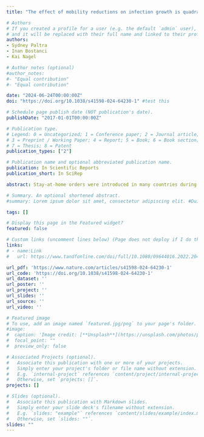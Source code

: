 ```yaml
---
title: "The effect of mobility reductions on infection growth is quadratic in many cases"

# Authors
# If you created a profile for a user (e.g. the default `admin` user), write the username (folder name) here 
# and it will be replaced with their full name and linked to their profile.
authors:
- Sydney Paltra
- Inan Bostanci
- Kai Nagel

# Author notes (optional)
#author_notes:
#- "Equal contribution"
#- "Equal contribution"

date: "2024-06-24T00:00:00Z"
doi: "https://doi.org/10.1038/s41598-024-64230-1" #test this

# Schedule page publish date (NOT publication's date).
publishDate: "2017-01-01T00:00:00Z"

# Publication type.
# Legend: 0 = Uncategorized; 1 = Conference paper; 2 = Journal article;
# 3 = Preprint / Working Paper; 4 = Report; 5 = Book; 6 = Book section;
# 7 = Thesis; 8 = Patent
publication_types: ["2"]

# Publication name and optional abbreviated publication name.
publication: In Scientific Reports
publication_short: In SciRep

abstract: Stay-at-home orders were introduced in many countries during the COVID-19 pandemic, limiting the time people spent outside their home and the attendance of gatherings. In this study, we argue from a theoretical model that in many cases the effect of such stay-at-home orders on incidence growth should be quadratic, and that this statement should also hold beyond COVID-19. That is, a reduction of the out-of-home duration to, say, 70% of its original value should reduce incidence growth and thus the effective R-value to $$70\% \cdot 70\% = 49\%$$ 70% · 70% = 49% of its original value. We then show that this hypothesis can be substantiated from data acquired during the COVID-19 pandemic by using a multiple regression model to fit a combination of the quadratic out-of-home duration and temperature to the COVID-19 growth multiplier. We finally demonstrate that many other models, when brought to the same scale, give similar reductions of the effective R-value, but that none of these models extend plausibly to an out-of-home duration of zero.

# Summary. An optional shortened abstract.
#summary: Lorem ipsum dolor sit amet, consectetur adipiscing elit. #Duis posuere tellus ac convallis placerat. Proin tincidunt magna sed #ex sollicitudin condimentum.

tags: []

# Display this page in the Featured widget?
featured: false

# Custom links (uncomment lines below) (Page does not deploy if I do this)
links:
# - name:Link
#   url: https://www.tandfonline.com/doi/full/10.1080/09644016.2022.2048556

url_pdf: 'https://www.nature.com/articles/s41598-024-64230-1'
url_code: 'https://doi.org/10.1038/s41598-024-64230-1'
url_dataset: ''
url_poster: ''
url_project: ''
url_slides: ''
url_source: ''
url_video: ''

# Featured image
# To use, add an image named `featured.jpg/png` to your page's folder. 
#image:
#  caption: 'Image credit: [**Unsplash**](https://unsplash.com/photos/pLCdAaMFLTE)'
#  focal_point: ""
#  preview_only: false

# Associated Projects (optional).
#   Associate this publication with one or more of your projects.
#   Simply enter your project's folder or file name without extension.
#   E.g. `internal-project` references `content/project/internal-project/index.md`.
#   Otherwise, set `projects: []`.
projects: []

# Slides (optional).
#   Associate this publication with Markdown slides.
#   Simply enter your slide deck's filename without extension.
#   E.g. `slides: "example"` references `content/slides/example/index.md`.
#   Otherwise, set `slides: ""`.
slides: ""
---
```



